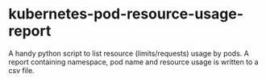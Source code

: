 # kubernetes-pod-resource-usage-report
A handy python script to list resource (limits/requests) usage by pods. A report containing namespace, pod name and resource usage is written to a csv file.
